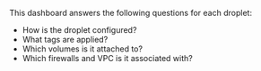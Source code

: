 This dashboard answers the following questions for each droplet:

- How is the droplet configured?
- What tags are applied?
- Which volumes is it attached to?
- Which firewalls and VPC is it associated with?
